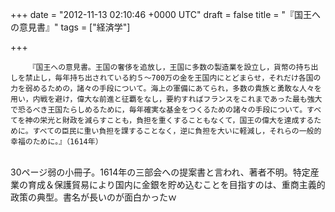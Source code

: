 
+++
date = "2012-11-13 02:10:46 +0000 UTC"
draft = false
title = "『国王への意見書』"
tags = ["経済学"]

+++
>
        『国王への意見書。王国の奢侈を追放し，王国に多数の製造業を設立し，貨幣の持ち出しを禁止し，毎年持ち出されている約５～700万の金を王国内にとどまらせ，それだけ各国の力を弱めるための，諸々の手段について。海上の軍備にあてられ，多数の貴族と勇敢な人々を用い，内戦を避け，偉大な前進と征覇をなし，要約すればフランスをこれまであった最も強大で恐るべき王国たらしめるために，毎年確実な基金をつくるための諸々の手段について。すべてを神の栄光と財政を減らすことも，負担を重くすることもなくて，国王の偉大を達成するために。すべての臣民に重い負担を課することなく，逆に負担を大いに軽減し，それらの一般的幸福のために。』（1614年）

    
<br/>
30ページ弱の小冊子。1614年の三部会への提案書と言われ、著者不明。特定産業の育成＆保護貿易により国内に金銀を貯め込むことを目指すのは、重商主義的政策の典型。書名が長いのが面白かったｗ


